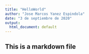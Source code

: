 ```yaml
---
title: "HelloWorld"
author: "Jose Marcos Yanez Espindola"
date: "3 de septiembre de 2020"
output:
  html_document: default
---
```

## This is a markdown file